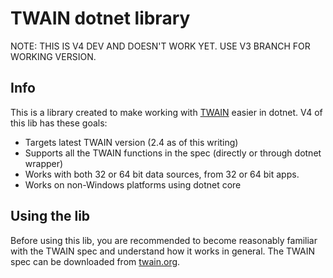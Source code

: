 # TWAIN dotnet library

NOTE: THIS IS V4 DEV AND DOESN'T WORK YET.
USE V3 BRANCH FOR WORKING VERSION.

## Info

This is a library created to make working with 
[TWAIN](http://twain.org/) easier in dotnet. 
V4 of this lib has these goals:

* Targets latest TWAIN version (2.4 as of this writing)
* Supports all the TWAIN functions in the spec (directly or through dotnet wrapper)
* Works with both 32 or 64 bit data sources, from 32 or 64 bit apps.
* Works on non-Windows platforms using dotnet core

## Using the lib

Before using this lib, you are recommended to become reasonably 
familiar with the TWAIN spec and understand how it works in general. 
The TWAIN spec can be downloaded from [twain.org](http://twain.org/). 

